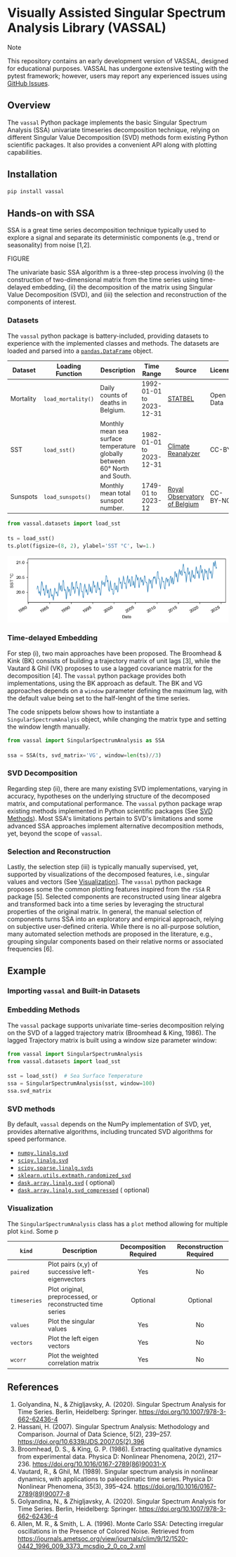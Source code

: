 # Visually Assisted Singular Spectrum Analysis Library (VASSAL)

> [!NOTE]
> This repository contains an early development version of VASSAL, designed
> for educational purposes. VASSAL has undergone extensive testing with the
> pytest framework; however, users may report any experienced issues using
> [GitHub Issues](https://github.com/ADSCIAN/vassal/issues).

## Overview

The `vassal` Python package implements the basic Singular Spectrum
Analysis (SSA) univariate timeseries decomposition technique, relying on
different Singular Value Decomposition (SVD) methods form existing Python
scientific packages. It also provides a convenient API along with plotting
capabilities.

## Installation

```bash
pip install vassal
```

## Hands-on with SSA

SSA is a great time series decomposition technique typically used to explore
a signal and separate its deterministic components (e.g., trend or seasonality)
from noise [1,2].

FIGURE

The univariate basic SSA algorithm is a three-step process
involving (i) the construction of two-dimensional matrix from the time series
using time-delayed embedding, (ii) the decomposition of the matrix using
Singular Value Decomposition (SVD), and (iii) the selection and reconstruction
of the components of interest.

### Datasets

The `vassal` python package is battery-included, providing datasets to
experience with the implemented classes and methods. The datasets are loaded
and parsed into a [
`pandas.DataFrame`](https://pandas.pydata.org/pandas-docs/stable/reference/api/pandas.DataFrame.html)
object.

| Dataset   | Loading Function   | Description                                                                | Time Range               | Source                                                            | License   |
|-----------|--------------------|----------------------------------------------------------------------------|--------------------------|-------------------------------------------------------------------|-----------|
| Mortality | `load_mortality()` | Daily counts of deaths in Belgium.                                         | 1992-01-01 to 2023-12-31 | [STATBEL](https://statbel.fgov.be/en/open-data/number-deaths-day) | Open Data |
| SST       | `load_sst()`       | Monthly mean sea surface temperature globally between 60° North and South. | 1982-01-01 to 2023-12-31 | [Climate Reanalyzer](https://climatereanalyzer.org/)              | CC-BY     |
| Sunspots  | `load_sunspots()`  | Monthly mean total sunspot number.                                         | 1749-01 to 2023-12       | [Royal Observatory of Belgium](https://www.sidc.be/SILSO/)        | CC-BY-NC  |

```python
from vassal.datasets import load_sst

ts = load_sst()
ts.plot(figsize=(8, 2), ylabel='SST °C', lw=1.)
```

![SST Time Series](images/sst_ts.png)

### Time-delayed Embedding

For step (i), two main approaches have been proposed. The Broomhead & Kink (BK)
consists of building a trajectory matrix of unit lags [3], while the Vautard &
Ghil (VK) proposes to use a lagged covariance matrix for the decomposition [4].
The `vassal` python package provides both implementations, using the BK approach
as default. The BK and VG approaches depends on a `window` parameter defining
the maximum lag, with the default value being set to the half-lenght of the
time series.

The code snippets below shows how to instantiate a `SingularSpectrumAnalyis`
object, while changing the matrix type and setting the window length manually.

```python
from vassal import SingularSpectrumAnalysis as SSA

ssa = SSA(ts, svd_matrix='VG', window=len(ts)//3)
```

### SVD Decomposition

Regarding step (ii), there are many existing SVD implementations, varying in
accuracy, hypotheses on the underlying structure of the decomposed matrix,
and computational performance. The `vassal` python package wrap existing methods
implemented in Python scientific packages (See [SVD Methods](#svd-methods)).
Most SSA's limitations pertain to SVD's limitations and some advanced
SSA approaches implement alternative decomposition methods, yet, beyond the
scope of `vassal`.

### Selection and Reconstruction

Lastly, the selection step (iii) is typically manually supervised, yet,
supported by visualizations of the decomposed features, i.e., singular values
and vectors (See [Visualization](#visualization)]. The `vassal` python package
proposes some the common plotting features inspired from the `rSSA` R
package [5]. Selected components are reconstructed using linear algebra and
transformed back into a time series by leveraging the structural properties of
the original matrix. In general, the manual selection of components turns SSA
into an exploratory and empirical approach, relying on subjective user-defined
criteria. While there is no all-purpose solution, many automated selection
methods are proposed in the literature, e.g., grouping singular components
based on their relative norms or associated frequencies [6].

## Example

### Importing `vassal` and Built-in Datasets

### Embedding Methods

The `vassal` package supports univariate time-series decomposition relying on
the
SVD of a lagged trajectory matrix (Broomhead & King, 1986). The lagged
Trajectory matrix is built using a window size parameter window:

```python
from vassal import SingularSpectrumAnalysis
from vassal.datasets import load_sst

sst = load_sst()  # Sea Surface Temperature
ssa = SingularSpectrumAnalysis(sst, window=100)
ssa.svd_matrix
```

### SVD methods

By default, `vassal` depends on the NumPy implementation of SVD, yet, provides
alternative algorithms, including truncated SVD algorithms for speed
performance.

* [
  `numpy.linalg.svd`](https://numpy.org/doc/stable/reference/generated/numpy.linalg.svd.html)
* [
  `scipy.linalg.svd`](https://docs.scipy.org/doc/scipy/reference/generated/scipy.linalg.svd.html)
* [
  `scipy.sparse.linalg.svds`](https://docs.scipy.org/doc/scipy/reference/generated/scipy.sparse.linalg.svds.html)
* [
  `sklearn.utils.extmath.randomized_svd`](https://scikit-learn.org/stable/modules/generated/sklearn.utils.extmath.randomized_svd.html)
* [
  `dask.array.linalg.svd`](https://docs.dask.org/en/stable/generated/dask.array.linalg.svd.html) (
  optional)
* [
  `dask.array.linalg.svd_compressed`](https://docs.dask.org/en/latest/generated/dask.array.linalg.svd_compressed.html) (
  optional)

### Visualization

The `SingularSpectrumAnalysis` class has a `plot` method allowing for multiple
plot `kind`. Some p

| `kind`       | Description                                               | Decomposition Required | Reconstruction Required |
|--------------|-----------------------------------------------------------|:----------------------:|:-----------------------:|
| `paired`     | Plot pairs (x,y) of successive left-eigenvectors          |          Yes           |           No            |
| `timeseries` | Plot original, preprocessed, or reconstructed time series |        Optional        |        Optional         |
| `values`     | Plot the singular values                                  |          Yes           |           No            |
| `vectors`    | Plot the left eigen vectors                               |          Yes           |           No            |
| `wcorr`      | Plot the weighted correlation matrix                      |          Yes           |           No            |

## References

1. Golyandina, N., & Zhigljavsky, A. (2020). Singular Spectrum Analysis for Time
   Series. Berlin, Heidelberg:
   Springer. https://doi.org/10.1007/978-3-662-62436-4
2. Hassani, H. (2007). Singular Spectrum Analysis: Methodology and Comparison.
   Journal of Data Science, 5(2),
   239–257. https://doi.org/10.6339/JDS.2007.05(2).396
3. Broomhead, D. S., & King, G. P. (1986). Extracting qualitative dynamics from
   experimental data. Physica D: Nonlinear Phenomena, 20(2),
   217–236. https://doi.org/10.1016/0167-2789(86)90031-X
4. Vautard, R., & Ghil, M. (1989). Singular spectrum analysis in nonlinear
   dynamics, with applications to paleoclimatic time series. Physica D:
   Nonlinear Phenomena, 35(3),
   395–424. https://doi.org/10.1016/0167-2789(89)90077-8
5. Golyandina, N., & Zhigljavsky, A. (2020). Singular Spectrum Analysis for Time
   Series. Berlin, Heidelberg:
   Springer. https://doi.org/10.1007/978-3-662-62436-4
6. Allen, M. R., & Smith, L. A. (1996). Monte Carlo SSA: Detecting irregular
   oscillations in the Presence of Colored Noise. Retrieved
   from https://journals.ametsoc.org/view/journals/clim/9/12/1520-0442_1996_009_3373_mcsdio_2_0_co_2.xml



